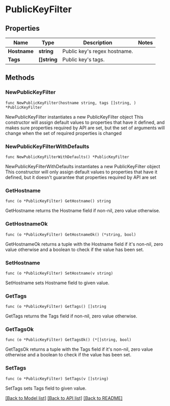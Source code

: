 # PublicKeyFilter

## Properties

Name | Type | Description | Notes
------------ | ------------- | ------------- | -------------
**Hostname** | **string** | Public key&#39;s regex hostname. | 
**Tags** | **[]string** | Public key&#39;s tags. | 

## Methods

### NewPublicKeyFilter

`func NewPublicKeyFilter(hostname string, tags []string, ) *PublicKeyFilter`

NewPublicKeyFilter instantiates a new PublicKeyFilter object
This constructor will assign default values to properties that have it defined,
and makes sure properties required by API are set, but the set of arguments
will change when the set of required properties is changed

### NewPublicKeyFilterWithDefaults

`func NewPublicKeyFilterWithDefaults() *PublicKeyFilter`

NewPublicKeyFilterWithDefaults instantiates a new PublicKeyFilter object
This constructor will only assign default values to properties that have it defined,
but it doesn't guarantee that properties required by API are set

### GetHostname

`func (o *PublicKeyFilter) GetHostname() string`

GetHostname returns the Hostname field if non-nil, zero value otherwise.

### GetHostnameOk

`func (o *PublicKeyFilter) GetHostnameOk() (*string, bool)`

GetHostnameOk returns a tuple with the Hostname field if it's non-nil, zero value otherwise
and a boolean to check if the value has been set.

### SetHostname

`func (o *PublicKeyFilter) SetHostname(v string)`

SetHostname sets Hostname field to given value.


### GetTags

`func (o *PublicKeyFilter) GetTags() []string`

GetTags returns the Tags field if non-nil, zero value otherwise.

### GetTagsOk

`func (o *PublicKeyFilter) GetTagsOk() (*[]string, bool)`

GetTagsOk returns a tuple with the Tags field if it's non-nil, zero value otherwise
and a boolean to check if the value has been set.

### SetTags

`func (o *PublicKeyFilter) SetTags(v []string)`

SetTags sets Tags field to given value.



[[Back to Model list]](../README.md#documentation-for-models) [[Back to API list]](../README.md#documentation-for-api-endpoints) [[Back to README]](../README.md)


